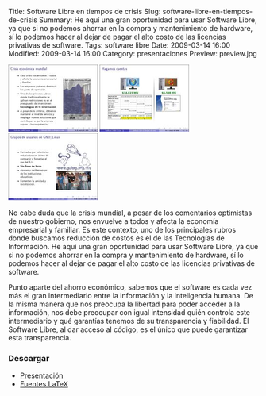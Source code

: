 Title: Software Libre en tiempos de crisis
Slug: software-libre-en-tiempos-de-crisis
Summary: He aquí una gran oportunidad para usar Software Libre, ya que si no podemos ahorrar en la compra y mantenimiento de hardware, sí lo podemos hacer al dejar de pagar el alto costo de las licencias privativas de software.
Tags: software libre
Date: 2009-03-14 16:00
Modified: 2009-03-14 16:00
Category: presentaciones
Preview: preview.jpg


![S.L. en tiempos de crisis 1](software-libre-en-tiempos-de-crisis-1.jpg)
![S.L. en tiempos de crisis 2](software-libre-en-tiempos-de-crisis-2.jpg)
![S.L. en tiempos de crisis 3](software-libre-en-tiempos-de-crisis-3.jpg)

No cabe duda que la crisis mundial, a pesar de los comentarios optimistas de nuestro gobierno, nos envuelve a todos y afecta la economía empresarial y familiar. Es este contexto, uno de los principales rubros donde buscamos reducción de costos es el de las Tecnologías de Información. He aquí una gran oportunidad para usar Software Libre, ya que si no podemos ahorrar en la compra y mantenimiento de hardware, sí lo podemos hacer al dejar de pagar el alto costo de las licencias privativas de software.

Punto aparte del ahorro económico, sabemos que el software es cada vez más el gran intermediario entre la información y la inteligencia humana. De la misma manera que nos preocupa la libertad para poder acceder a la información, nos debe preocupar con igual intensidad quién controla este intermediario y qué garantías tenemos de su transparencia y fiabilidad. El Software Libre, al dar acceso al código, es el único que puede garantizar esta transparencia.

### Descargar

* [Presentación](software-libre-en-tiempos-de-crisis.pdf)
* [Fuentes LaTeX](software-libre-en-tiempos-de-crisis.tar.gz)
